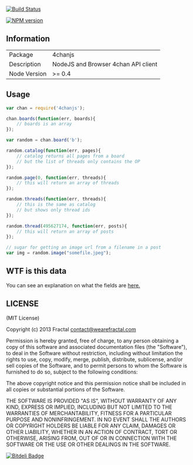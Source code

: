 [![Build Status](https://travis-ci.org/wearefractal/4chanjs.png?branch=master)](https://travis-ci.org/wearefractal/4chanjs)

[![NPM version](https://badge.fury.io/js/4chanjs.png)](http://badge.fury.io/js/4chanjs)

## Information

<table>
<tr> 
<td>Package</td><td>4chanjs</td>
</tr>
<tr>
<td>Description</td>
<td>NodeJS and Browser 4chan API client</td>
</tr>
<tr>
<td>Node Version</td>
<td>>= 0.4</td>
</tr>
</table>

## Usage

```javascript
var chan = require('4chanjs');

chan.boards(function(err, boards){
	// boards is an array
});

var random = chan.board('b');

random.catalog(function(err, pages){
	// catalog returns all pages from a board
	// but the list of threads only contains the OP
});

random.page(0, function(err, threads){
	// this will return an array of threads
});

random.threads(function(err, threads){
	// this is the same as catalog
	// but shows only thread ids
});

random.thread(495627174, function(err, posts){
	// this will return an array of posts
});

// sugar for getting an image url from a filename in a post
var img = random.image("somefile.jpeg");
```

## WTF is this data

You can see an explanation on what the fields are [here.](https://github.com/4chan/4chan-API)

## LICENSE

(MIT License)

Copyright (c) 2013 Fractal <contact@wearefractal.com>

Permission is hereby granted, free of charge, to any person obtaining
a copy of this software and associated documentation files (the
"Software"), to deal in the Software without restriction, including
without limitation the rights to use, copy, modify, merge, publish,
distribute, sublicense, and/or sell copies of the Software, and to
permit persons to whom the Software is furnished to do so, subject to
the following conditions:

The above copyright notice and this permission notice shall be
included in all copies or substantial portions of the Software.

THE SOFTWARE IS PROVIDED "AS IS", WITHOUT WARRANTY OF ANY KIND,
EXPRESS OR IMPLIED, INCLUDING BUT NOT LIMITED TO THE WARRANTIES OF
MERCHANTABILITY, FITNESS FOR A PARTICULAR PURPOSE AND
NONINFRINGEMENT. IN NO EVENT SHALL THE AUTHORS OR COPYRIGHT HOLDERS BE
LIABLE FOR ANY CLAIM, DAMAGES OR OTHER LIABILITY, WHETHER IN AN ACTION
OF CONTRACT, TORT OR OTHERWISE, ARISING FROM, OUT OF OR IN CONNECTION
WITH THE SOFTWARE OR THE USE OR OTHER DEALINGS IN THE SOFTWARE.


[![Bitdeli Badge](https://d2weczhvl823v0.cloudfront.net/wearefractal/4chanjs/trend.png)](https://bitdeli.com/free "Bitdeli Badge")


